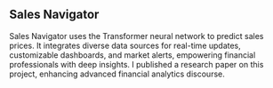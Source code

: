 ## Sales Navigator

Sales Navigator uses the Transformer neural network to predict sales prices. It integrates diverse data sources for real-time updates, customizable dashboards, and market alerts, empowering financial professionals with deep insights. I published a research paper on this project, enhancing advanced financial analytics discourse.
